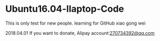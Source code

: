 # Ubuntu16.04-llaptop-Code
This is only test for new people.
learning for GitHub
xiao gong wei

2018.04.01
If you want to donate, Alipay account:270734392@qq.com
